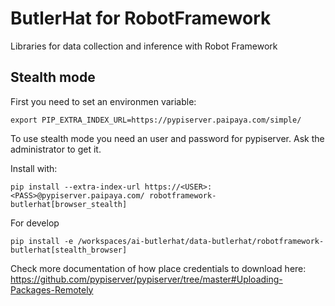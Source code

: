 # ButlerHat for RobotFramework

Libraries for data collection and inference with Robot Framework

## Stealth mode

First you need to set an environmen variable:

```
export PIP_EXTRA_INDEX_URL=https://pypiserver.paipaya.com/simple/
```

To use stealth mode you need an user and password for pypiserver. Ask the administrator to get it.

Install with:
```
pip install --extra-index-url https://<USER>:<PASS>@pypiserver.paipaya.com/ robotframework-butlerhat[browser_stealth]
```
For develop
```
pip install -e /workspaces/ai-butlerhat/data-butlerhat/robotframework-butlerhat[stealth_browser]
```

Check more documentation of how place credentials to download here:
https://github.com/pypiserver/pypiserver/tree/master#Uploading-Packages-Remotely